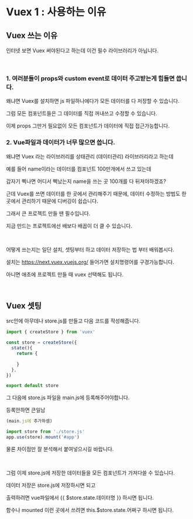 # Vuex 1 : 사용하는 이유

## Vuex 쓰는 이유

인터넷 보면 Vuex 써야된다고 하는데 이건 필수 라이브러리가 아닙니다. 

<br/>

### 1. 여러분들이 props와 custom event로 데이터 주고받는게 힘들면 씁니다.

왜냐면 Vuex를 설치하면 js 파일하나에다가 모든 데이터를 다 저장할 수 있습니다. 

그럼 모든 컴포넌트들은 그 데이터를 직접 꺼내쓰고 수정할 수 있습니다.

이제 props 그딴거 필요없이 모든 컴포넌트가 데이터에 직접 접근가능합니다.

 

### 2. Vue파일과 데이터가 너무 많으면 씁니다. 

왜냐면 Vuex 라는 라이브러리를 상태관리 (데이터관리) 라이브러리라고 하는데

예를 들어 name이라는 데이터를 컴포넌트 100만개에서 쓰고 있는데

갑자기 삑나면 어디서 삑났는지 name을 쓰는 곳 100개를 다 뒤져야하겠죠? 

근데 Vuex를 쓰면 데이터를 한 곳에서 관리해주기 때문에, 데이터 수정하는 방법도 한 곳에서 관리하기 때문에 디버깅이 쉽습니다.

그래서 큰 프로젝트 만들 땐 필수입니다. 

지금 만드는 프로젝트에선 배보다 배꼽이 더 클 수 있습니다. 

<br/>

어떻게 쓰는지는 일단 설치, 셋팅부터 하고 데이터 저장하는 법 부터 배워봅시다. 

설치는 https://next.vuex.vuejs.org/ 들어가면 설치명령어를 구경가능합니다. 

아니면 애초에 프로젝트 만들 때 vuex 선택해도 됩니다. 

<br/>

## Vuex 셋팅

src안에 아무데나 store.js를 만들고 다음 코드를 작성해줍니다. 

```js
import { createStore } from 'vuex'

const store = createStore({
  state(){
    return {
      
    }
  },
})

export default store
```

그 다음에 store.js 파일을 main.js에 등록해주어야합니다. 

등록안하면 큰일남 

```js
(main.js에 추가하셈)

import store from './store.js'
app.use(store).mount('#app')
```
물론 차이점만 잘 분석해서 붙여넣으시길 바랍니다.

<br/>

그럼 이제 store.js에 저장한 데이터들을 모든 컴포넌트가 가져다쓸 수 있습니다.

데이터 저장은 store.js에 저장하시면 되고

출력하려면 vue파일에서 {{ $store.state.데이터명 }} 하시면 됩니다. 

함수나 mounted 이런 곳에서 쓰려면 this.$store.state.어쩌구 하시면 됩니다. 